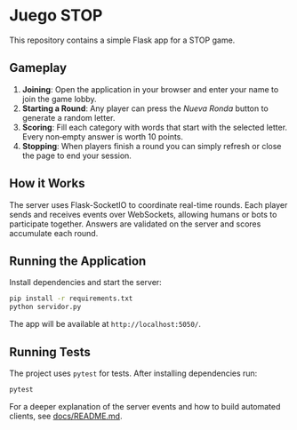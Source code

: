 # Juego STOP

This repository contains a simple Flask app for a STOP game.

## Gameplay

1. **Joining**: Open the application in your browser and enter your name to join the game lobby.
2. **Starting a Round**: Any player can press the *Nueva Ronda* button to generate a random letter.
3. **Scoring**: Fill each category with words that start with the selected letter. Every non‑empty answer is worth 10 points.
4. **Stopping**: When players finish a round you can simply refresh or close the page to end your session.
## How it Works
The server uses Flask-SocketIO to coordinate real-time rounds. Each player sends and receives events over WebSockets, allowing humans or bots to participate together. Answers are validated on the server and scores accumulate each round.


## Running the Application

Install dependencies and start the server:

```bash
pip install -r requirements.txt
python servidor.py
```

The app will be available at `http://localhost:5050/`.

## Running Tests

The project uses `pytest` for tests. After installing dependencies run:

```bash
pytest
```

For a deeper explanation of the server events and how to build automated clients, see [docs/README.md](docs/README.md).

